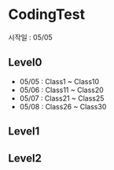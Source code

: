 # CodingTest 

시작일 : 05/05 

## Level0 
- 05/05 : Class1 ~ Class10
- 05/06 : Class11 ~ Class20
- 05/07 : Class21 ~ Class25
- 05/08 : Class26 ~ Class30

## Level1

## Level2
